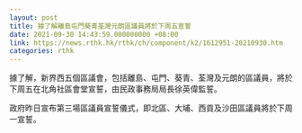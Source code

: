 ```yaml
---
layout: post
title: 據了解離島屯門葵青荃灣元朗區議員將於下周五宣誓
date: 2021-09-30 14:43:59.000000000 +08:00
link: https://news.rthk.hk/rthk/ch/component/k2/1612951-20210930.htm
categories: rthk
---
```


據了解，新界西五個區議會，包括離島、屯門、葵青、荃灣及元朗的區議員，將於下周五在北角社區會堂宣誓，由民政事務局局長徐英偉監誓。

政府昨日宣布第三場區議員宣誓儀式，即北區、大埔、西貢及沙田區議員將於下周一宣誓。
